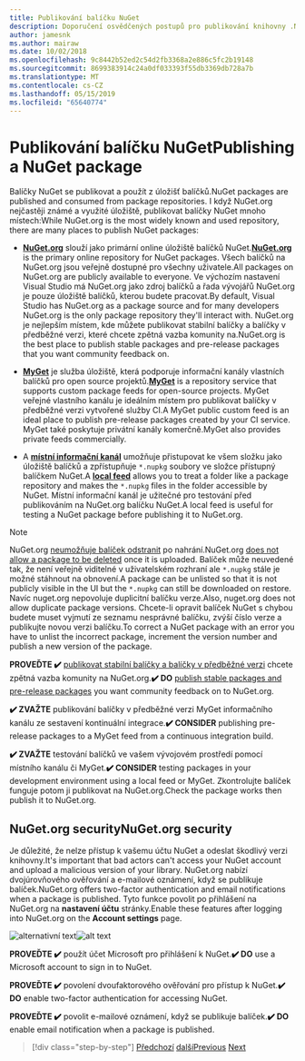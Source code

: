```yaml
---
title: Publikování balíčku NuGet
description: Doporučení osvědčených postupů pro publikování knihovny .NET NuGet
author: jamesnk
ms.author: mairaw
ms.date: 10/02/2018
ms.openlocfilehash: 9c8442b52ed2c54d2fb3368a2e886c5fc2b19148
ms.sourcegitcommit: 8699383914c24a0df033393f55db3369db728a7b
ms.translationtype: MT
ms.contentlocale: cs-CZ
ms.lasthandoff: 05/15/2019
ms.locfileid: "65640774"
---
```

# <a name="publishing-a-nuget-package"></a><span data-ttu-id="01492-103">Publikování balíčku NuGet</span><span class="sxs-lookup"><span data-stu-id="01492-103">Publishing a NuGet package</span></span>

<span data-ttu-id="01492-104">Balíčky NuGet se publikovat a použít z úložišť balíčků.</span><span class="sxs-lookup"><span data-stu-id="01492-104">NuGet packages are published and consumed from package repositories.</span></span> <span data-ttu-id="01492-105">I když NuGet.org nejčastěji známé a využité úložiště, publikovat balíčky NuGet mnoho místech:</span><span class="sxs-lookup"><span data-stu-id="01492-105">While NuGet.org is the most widely known and used repository, there are many places to publish NuGet packages:</span></span>

* <span data-ttu-id="01492-106">**[NuGet.org](https://www.nuget.org/)**  slouží jako primární online úložiště balíčků NuGet.</span><span class="sxs-lookup"><span data-stu-id="01492-106">**[NuGet.org](https://www.nuget.org/)** is the primary online repository for NuGet packages.</span></span> <span data-ttu-id="01492-107">Všech balíčků na NuGet.org jsou veřejně dostupné pro všechny uživatele.</span><span class="sxs-lookup"><span data-stu-id="01492-107">All packages on NuGet.org are publicly available to everyone.</span></span> <span data-ttu-id="01492-108">Ve výchozím nastavení Visual Studio má NuGet.org jako zdroj balíčků a řada vývojářů NuGet.org je pouze úložiště balíčků, kterou budete pracovat.</span><span class="sxs-lookup"><span data-stu-id="01492-108">By default, Visual Studio has NuGet.org as a package source and for many developers NuGet.org is the only package repository they'll interact with.</span></span> <span data-ttu-id="01492-109">NuGet.org je nejlepším místem, kde můžete publikovat stabilní balíčky a balíčky v předběžné verzi, které chcete zpětná vazba komunity na.</span><span class="sxs-lookup"><span data-stu-id="01492-109">NuGet.org is the best place to publish stable packages and pre-release packages that you want community feedback on.</span></span>

* <span data-ttu-id="01492-110">**[MyGet](https://myget.org/)**  je služba úložiště, která podporuje informační kanály vlastních balíčků pro open source projektů.</span><span class="sxs-lookup"><span data-stu-id="01492-110">**[MyGet](https://myget.org/)** is a repository service that supports custom package feeds for open-source projects.</span></span> <span data-ttu-id="01492-111">MyGet veřejné vlastního kanálu je ideálním místem pro publikovat balíčky v předběžné verzi vytvořené služby CI.</span><span class="sxs-lookup"><span data-stu-id="01492-111">A MyGet public custom feed is an ideal place to publish pre-release packages created by your CI service.</span></span> <span data-ttu-id="01492-112">MyGet také poskytuje privátní kanály komerčně.</span><span class="sxs-lookup"><span data-stu-id="01492-112">MyGet also provides private feeds commercially.</span></span>

* <span data-ttu-id="01492-113">A **[místní informační kanál](/nuget/hosting-packages/local-feeds)** umožňuje přistupovat ke všem složku jako úložiště balíčků a zpřístupňuje `*.nupkg` soubory ve složce přístupný balíčkem NuGet.</span><span class="sxs-lookup"><span data-stu-id="01492-113">A **[local feed](/nuget/hosting-packages/local-feeds)** allows you to treat a folder like a package repository and makes the `*.nupkg` files in the folder accessible by NuGet.</span></span> <span data-ttu-id="01492-114">Místní informační kanál je užitečné pro testování před publikováním na NuGet.org balíčku NuGet.</span><span class="sxs-lookup"><span data-stu-id="01492-114">A local feed is useful for testing a NuGet package before publishing it to NuGet.org.</span></span>

> [!NOTE]
> <span data-ttu-id="01492-115">NuGet.org [neumožňuje balíček odstranit](/nuget/policies/deleting-packages) po nahrání.</span><span class="sxs-lookup"><span data-stu-id="01492-115">NuGet.org [does not allow a package to be deleted](/nuget/policies/deleting-packages) once it is uploaded.</span></span> <span data-ttu-id="01492-116">Balíček může neuvedené tak, že není veřejně viditelné v uživatelském rozhraní ale `*.nupkg` stále je možné stáhnout na obnovení.</span><span class="sxs-lookup"><span data-stu-id="01492-116">A package can be unlisted so that it is not publicly visible in the UI but the `*.nupkg` can still be downloaded on restore.</span></span> <span data-ttu-id="01492-117">Navíc nuget.org nepovoluje duplicitní balíčku verze.</span><span class="sxs-lookup"><span data-stu-id="01492-117">Also, nuget.org does not allow duplicate package versions.</span></span> <span data-ttu-id="01492-118">Chcete-li opravit balíček NuGet s chybou budete muset vyjmutí ze seznamu nesprávné balíčku, zvýší číslo verze a publikujte novou verzi balíčku.</span><span class="sxs-lookup"><span data-stu-id="01492-118">To correct a NuGet package with an error you have to unlist the incorrect package, increment the version number and publish a new version of the package.</span></span>

<span data-ttu-id="01492-119">**PROVEĎTE ✔️** [publikovat stabilní balíčky a balíčky v předběžné verzi](/nuget/create-packages/publish-a-package) chcete zpětná vazba komunity na NuGet.org.</span><span class="sxs-lookup"><span data-stu-id="01492-119">**✔️ DO** [publish stable packages and pre-release packages](/nuget/create-packages/publish-a-package) you want community feedback on to NuGet.org.</span></span>

<span data-ttu-id="01492-120">**✔️ ZVAŽTE** publikování balíčky v předběžné verzi MyGet informačního kanálu ze sestavení kontinuální integrace.</span><span class="sxs-lookup"><span data-stu-id="01492-120">**✔️ CONSIDER** publishing pre-release packages to a MyGet feed from a continuous integration build.</span></span>

<span data-ttu-id="01492-121">**✔️ ZVAŽTE** testování balíčků ve vašem vývojovém prostředí pomocí místního kanálu či MyGet.</span><span class="sxs-lookup"><span data-stu-id="01492-121">**✔️ CONSIDER** testing packages in your development environment using a local feed or MyGet.</span></span> <span data-ttu-id="01492-122">Zkontrolujte balíček funguje potom ji publikovat na NuGet.org.</span><span class="sxs-lookup"><span data-stu-id="01492-122">Check the package works then publish it to NuGet.org.</span></span>

## <a name="nugetorg-security"></a><span data-ttu-id="01492-123">NuGet.org security</span><span class="sxs-lookup"><span data-stu-id="01492-123">NuGet.org security</span></span>

<span data-ttu-id="01492-124">Je důležité, že nelze přístup k vašemu účtu NuGet a odeslat škodlivý verzi knihovny.</span><span class="sxs-lookup"><span data-stu-id="01492-124">It's important that bad actors can't access your NuGet account and upload a malicious version of your library.</span></span> <span data-ttu-id="01492-125">NuGet.org nabízí dvojúrovňového ověřování a e-mailové oznámení, když se publikuje balíček.</span><span class="sxs-lookup"><span data-stu-id="01492-125">NuGet.org offers two-factor authentication and email notifications when a package is published.</span></span> <span data-ttu-id="01492-126">Tyto funkce povolit po přihlášení na NuGet.org na **nastavení účtu** stránky.</span><span class="sxs-lookup"><span data-stu-id="01492-126">Enable these features after logging into NuGet.org on the **Account settings** page.</span></span>

<span data-ttu-id="01492-127">![alternativní text](./media/publish-nuget-package/nuget-2fa.png "zabezpečení účtu NuGet")</span><span class="sxs-lookup"><span data-stu-id="01492-127">![alt text](./media/publish-nuget-package/nuget-2fa.png "NuGet Account Security")</span></span>

<span data-ttu-id="01492-128">**PROVEĎTE ✔️** použít účet Microsoft pro přihlášení k NuGet.</span><span class="sxs-lookup"><span data-stu-id="01492-128">**✔️ DO** use a Microsoft account to sign in to NuGet.</span></span>

<span data-ttu-id="01492-129">**PROVEĎTE ✔️** povolení dvoufaktorového ověřování pro přístup k NuGet.</span><span class="sxs-lookup"><span data-stu-id="01492-129">**✔️ DO** enable two-factor authentication for accessing NuGet.</span></span>

<span data-ttu-id="01492-130">**PROVEĎTE ✔️** povolit e-mailové oznámení, když se publikuje balíček.</span><span class="sxs-lookup"><span data-stu-id="01492-130">**✔️ DO** enable email notification when a package is published.</span></span>

>[!div class="step-by-step"]
><span data-ttu-id="01492-131">[Předchozí](sourcelink.md)
>[další](versioning.md)</span><span class="sxs-lookup"><span data-stu-id="01492-131">[Previous](sourcelink.md)
[Next](versioning.md)</span></span>
